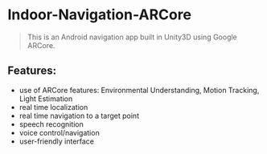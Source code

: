 ﻿# Indoor-Navigation-ARCore
 
 >This is an Android navigation app built in Unity3D using Google ARCore.
 
 ## Features:
 * use of ARCore features: Environmental Understanding, Motion Tracking, Light Estimation
 * real time localization
 * real time navigation to a target point
 * speech recognition
 * voice control/navigation
 * user-friendly interface
